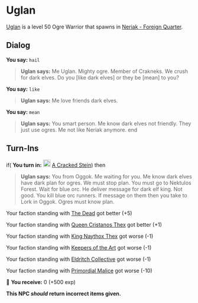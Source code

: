 # Uglan



[Uglan](/npc/40030) is a level 50 Ogre Warrior that spawns in [Neriak - Foreign Quarter](/zone/40).



## Dialog

**You say:** `hail`



>**Uglan says:** Me Uglan. Mighty ogre. Member of Crakneks. We crush for dark elves. Do you [like dark elves] or they be [mean] to you?

**You say:** `like`



>**Uglan says:** Me love friends dark elves.

**You say:** `mean`



>**Uglan says:** You smart person. Me know dark elves not friendly. They just use ogres. Me not like Neriak anymore.
end



## Turn-Ins





if( **You turn in:** <img style="background:url(/static/icons/blank_slot.gif);width:20px;height:20px;" src="/static/icons/item_708.png" alt="" /> <a
                                href="/item/13357" data-url="13357" class="tooltip-link link">A Cracked Stein</a>) then


>**Uglan says:** You from Oggok. Me waiting for you. Me know dark elves have dark plan for ogres. We must stop plan. You must go to Nektulos Forest. Wait for blue orc. He deliver message for dark elf king. Not good. You kill blue orc runners. If message on them then you take to Lork in Oggok. Ogres must know plan.


Your faction standing with [The Dead](/faction/239) got better (<span class='text-success'>+5</span>)


Your faction standing with [Queen Cristanos Thex](/faction/303) got better (<span class='text-success'>+1</span>)


Your faction standing with [King Naythox Thex](/faction/278) got worse (<span class='text-danger'>-1</span>)


Your faction standing with [Keepers of the Art](/faction/275) got worse (<span class='text-danger'>-1</span>)


Your faction standing with [Eldritch Collective](/faction/245) got worse (<span class='text-danger'>-1</span>)


Your faction standing with [Primordial Malice](/faction/1522) got worse (<span class='text-danger'>-10</span>)


 &#127873; **You receive:** 0 (+500 exp)

 




**This NPC *should* return incorrect items given.**
